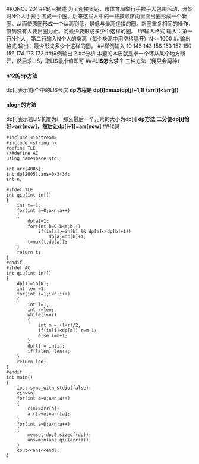 #RQNOJ 201
##题目描述
为了迎接奥运，市体育局举行手拉手大包围活动，开始时N个人手拉手围成一个圈。后来这些人中的一些按顺序向里面出圈形成一个新圈。从而使原圈形成一个从高到低，最低与最高连接的圈。新圈重复相同的操作，直到没有人要出圈为止。问最少要形成多少个这样的圈。
##输入格式
输入：第一行N个人，第二行输入N个人的身高（每个身高中用空格隔开）N<=1000
##输出格式
输出：最少形成多少个这样的圈。
##样例输入
	10
	145 143 156 153 152 150 156 174 173 172 
##样例输出
	2
##分析
本题的本质就是求一个环从某个地方断开，然后求LIS，取LIS最小值即可
###**LIS怎么求？**
三种方法（我只会两种）
#### n^2的dp方法
dp\[i]表示前i个中的LIS长度
**dp方程是**
**dp\[i]=max(dp\[j]+1,1) (arr[i]<arr[j])**
#### nlogn的方法
dp\[i]表示若LIS长度为i，那么最后一个元素的大小为dp\[i]
**dp方法**
**二分使dp\[i]恰好>arr[now]，然后让dp\[i+1]=arr[now]**
##代码
```
#include <iostream>
#include <string.h>
#define TLE
//#define AC
using namespace std;

int arr[4005];
int dp[2005],ans=0x3f3f;
int n;

#ifdef TLE
int qiu(int in[])
{
	int t=-1;
	for(int a=0;a<n;a++)
	{
		dp[a]=1;
		for(int b=0;b<a;b++)
			if(in[a]>=in[b] && dp[a]<(dp[b]+1))
				dp[a]=dp[b]+1;
		t=max(t,dp[a]);
	}
	return t;
}
#endif
#ifdef AC
int qiu(int in[])
{
	dp[1]=in[0];
	int len =1;
	for(int i=1;i<n;i++)
	{
		int l=1;
		int r=len;
		while(l<=r)
		{
			int m = (l+r)/2;
			if(in[i]<dp[m]) r=m-1;
			else l=m+1;
		}
		dp[l] = in[i];
		if(l>len) len++;
	}
	return len;
}
#endif
int main()
{
	ios::sync_with_stdio(false);
	cin>>n;
	for(int a=0;a<n;a++)
	{
		cin>>arr[a];
		arr[a+n]=arr[a];
	}
	for(int a=0;a<n;a++)
	{
		memset(dp,0,sizeof(dp));
		ans=min(ans,qiu(arr+a));
	}
	cout<<ans<<endl;
}
```
